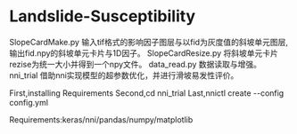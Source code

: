 # Landslide-Susceptibility


SlopeCardMake.py 输入tif格式的影响因子图层与以fid为灰度值的斜坡单元图层,输出fid.npy的斜坡单元卡片与1D因子。
SlopeCardResize.py 将斜坡单元卡片rezise为统一大小并得到一个npy文件。
data_read.py 数据读取与增强。
nni_trial 借助nni实现模型的超参数优化，并进行滑坡易发性评价。

First,installing Requirements
Second,cd nni_trial
Last,nnictl create --config config.yml

Requirements:keras/nni/pandas/numpy/matplotlib

